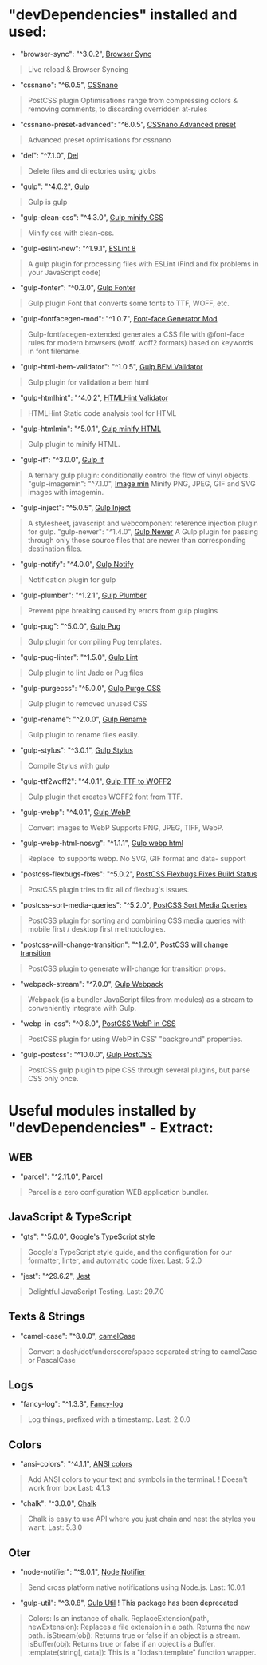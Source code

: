 # "devDependencies" installed and used:
* "browser-sync": "^3.0.2", [Browser Sync](https://www.npmjs.com/package/browser-sync)
> Live reload & Browser Syncing
* "cssnano": "^6.0.5", [CSSnano](https://www.npmjs.com/package/cssnano)
> PostCSS plugin Optimisations range from compressing colors & removing comments, to discarding overridden at-rules
* "cssnano-preset-advanced": "^6.0.5", [CSSnano Advanced preset](https://www.npmjs.com/package/cssnano-preset-advanced)
> Advanced preset optimisations for cssnano
* "del": "^7.1.0", [Del](https://www.npmjs.com/package/del)
> Delete files and directories using globs
* "gulp": "^4.0.2", [Gulp](https://www.npmjs.com/package/gulp)
> Gulp is gulp
* "gulp-clean-css": "^4.3.0", [Gulp minify CSS](https://www.npmjs.com/package/gulp-clean-css)
> Minify css with clean-css.
* "gulp-eslint-new": "^1.9.1", [ESLint 8](https://www.npmjs.com/package/gulp-eslint-new)
> A gulp plugin for processing files with ESLint (Find and fix problems in your JavaScript code)
* "gulp-fonter": "^0.3.0", [Gulp Fonter](https://www.npmjs.com/package/gulp-fonter)
> Gulp plugin Font that converts some fonts to TTF, WOFF, etc.
* "gulp-fontfacegen-mod": "^1.0.7", [Font-face Generator Mod](https://www.npmjs.com/package/gulp-fontfacegen-mod)
> Gulp-fontfacegen-extended generates a CSS file with @font-face rules for modern browsers (woff, woff2 formats) based on keywords in font filename.
* "gulp-html-bem-validator": "^1.0.5", [Gulp BEM Validator](https://www.npmjs.com/package/gulp-html-bem-validator)
> Gulp plugin for validation a bem html
* "gulp-htmlhint": "^4.0.2", [HTMLHint Validator](https://www.npmjs.com/package/gulp-htmlhint)
> HTMLHint Static code analysis tool for HTML
* "gulp-htmlmin": "^5.0.1", [Gulp minify HTML](https://www.npmjs.com/package/gulp-htmlmin)
> Gulp plugin to minify HTML.
* "gulp-if": "^3.0.0", [Gulp if](https://www.npmjs.com/package/gulp-if)
> A ternary gulp plugin: conditionally control the flow of vinyl objects.
"gulp-imagemin": "^7.1.0", [Image min](https://www.npmjs.com/package/gulp-imagemin)
> Minify PNG, JPEG, GIF and SVG images with imagemin.
* "gulp-inject": "^5.0.5", [Gulp Inject](https://www.npmjs.com/package/gulp-inject#gulp-inject)
> A stylesheet, javascript and webcomponent reference injection plugin for gulp.
"gulp-newer": "^1.4.0", [Gulp Newer](https://www.npmjs.com/package/gulp-newer)
> A Gulp plugin for passing through only those source files that are newer than corresponding destination files.
* "gulp-notify": "^4.0.0", [Gulp Notify](https://www.npmjs.com/package/gulp-notify)
> Notification plugin for gulp
* "gulp-plumber": "^1.2.1", [Gulp Plumber](https://www.npmjs.com/package/gulp-plumber)
> Prevent pipe breaking caused by errors from gulp plugins
* "gulp-pug": "^5.0.0", [Gulp Pug](https://www.npmjs.com/package/gulp-pug)
> Gulp plugin for compiling Pug templates.
* "gulp-pug-linter": "^1.5.0", [Gulp Lint](https://www.npmjs.com/package/gulp-pug-linter)
> Gulp plugin to lint Jade or Pug files
* "gulp-purgecss": "^5.0.0", [Gulp Purge CSS](https://www.npmjs.com/package/gulp-purgecss)
> Gulp plugin to removed unused CSS
* "gulp-rename": "^2.0.0", [Gulp Rename](https://www.npmjs.com/package/gulp-rename)
> Gulp plugin to rename files easily.
* "gulp-stylus": "^3.0.1", [Gulp Stylus](https://www.npmjs.com/package/gulp-stylus)
> Compile Stylus with gulp
* "gulp-ttf2woff2": "^4.0.1", [Gulp TTF to WOFF2](https://www.npmjs.com/package/gulp-ttf2woff2)
> Gulp plugin that creates WOFF2 font from TTF.
* "gulp-webp": "^4.0.1", [Gulp WebP](https://www.npmjs.com/package/gulp-webp)
> Convert images to WebP Supports PNG, JPEG, TIFF, WebP.
* "gulp-webp-html-nosvg": "^1.1.1", [Gulp webp html](https://www.npmjs.com/package/gulp-webp-html-nosvg)
> Replace <img> to <picture> supports webp. No SVG, GIF format and data- support
* "postcss-flexbugs-fixes": "^5.0.2", [PostCSS Flexbugs Fixes Build Status](https://www.npmjs.com/package/postcss-flexbugs-fixes)
> PostCSS plugin tries to fix all of flexbug's issues.
* "postcss-sort-media-queries": "^5.2.0", [PostCSS Sort Media Queries](https://www.npmjs.com/package/postcss-sort-media-queries)
> PostCSS plugin for sorting and combining CSS media queries with mobile first / desktop first methodologies.
* "postcss-will-change-transition": "^1.2.0", [PostCSS will change transition](https://www.npmjs.com/package/postcss-will-change-transition)
> PostCSS plugin to generate will-change for transition props.
* "webpack-stream": "^7.0.0", [Gulp Webpack](https://www.npmjs.com/package/webpack-stream)
> Webpack (is a bundler JavaScript files from modules) as a stream to conveniently integrate with Gulp.
* "webp-in-css": "^0.8.0", [PostCSS WebP in CSS](https://www.npmjs.com/package/webp-in-css)
> PostCSS plugin for using WebP in CSS' "background" properties.


* "gulp-postcss": "^10.0.0", [Gulp PostCSS](https://www.npmjs.com/package/gulp-postcss)
> PostCSS gulp plugin to pipe CSS through several plugins, but parse CSS only once.

# Useful modules installed by "devDependencies" - Extract:

## WEB
* "parcel": "^2.11.0", [Parcel](https://www.npmjs.com/package/parcel)
>Parcel is a zero configuration WEB application bundler.

## JavaScript & TypeScript
* "gts": "^5.0.0", [Google's TypeScript style](https://www.npmjs.com/package/gts)
> Google's TypeScript style guide, and the configuration for our formatter, linter, and automatic code fixer.
> Last: 5.2.0
* "jest": "^29.6.2", [Jest](https://www.npmjs.com/package/jest)
> Delightful JavaScript Testing.
> Last: 29.7.0

## Texts & Strings
* "camel-case": "^8.0.0", [camelCase](https://www.npmjs.com/package/camelcase)
> Convert a dash/dot/underscore/space separated string to camelCase or PascalCase

## Logs
* "fancy-log": "^1.3.3", [Fancy-log](https://www.npmjs.com/package/fancy-log)
> Log things, prefixed with a timestamp.
> Last: 2.0.0

## Colors
* "ansi-colors": "^4.1.1", [ANSI colors](https://www.npmjs.com/package/ansi-colors)
> Add ANSI colors to your text and symbols in the terminal.
! Doesn't work from box
> Last: 4.1.3
* "chalk": "^3.0.0", [Chalk](https://www.npmjs.com/package/chalk)
> Chalk is easy to use API where you just chain and nest the styles you want.
> Last: 5.3.0

## Oter
* "node-notifier": "^9.0.1", [Node Notifier](https://www.npmjs.com/package/node-notifier)
> Send cross platform native notifications using Node.js.
> Last: 10.0.1
* "gulp-util": "^3.0.8", [Gulp Util](https://www.npmjs.com/package/gulp-util)
! This package has been deprecated
> Colors: Is an instance of chalk.
> ReplaceExtension(path, newExtension): Replaces a file extension in a path. Returns the new path.
> isStream(obj): Returns true or false if an object is a stream.
> isBuffer(obj): Returns true or false if an object is a Buffer.
> template(string[, data]): This is a "lodash.template" function wrapper.
